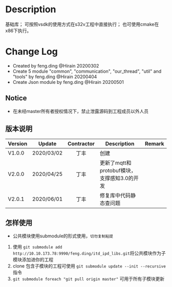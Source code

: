 # Description
基础库；
可按照vsdk的使用方式在s32v工程中直接执行；
也可使用cmake在x86下执行。

# Change Log
- Created by feng.ding @Hirain 20200302
- Create 5 module "common", "communication", "our_thread", "util" and "tools" by feng.ding @Hirain 20200404
- Create Json module by feng.ding @Hirain 20200501

## Notice
* 在未经master所有者授权情况下，禁止泄露源码到工程成员以外人员

## 版本说明
| Version | Update | Contractor | Description | Remark |
| ------ | ------- | :----: | --------| --------- |
| V1.0.0 | 2020/03/02 |  丁丰  | 创建 | |
| V2.0.0 | 2020/04/25 |  丁丰  | 更新了mqtt和protobuf模块，支撑感知3.0的开发 | |
| V2.0.1 | 2020/06/01 |  丁丰  | 修复库中代码静态查问题 | |

## 怎样使用

* 公共模块使用submodule的形式使用，`切勿复制粘提`

1. 使用 `git submodule add http://10.10.173.78:9990/feng.ding/itd_ipd_libs.git`将公共模块作为子模块添加进你的工程
2. clone 包含子模块的工程可使用 `git submodule update --init --recursive` 指令
3. `git submodule foreach "git pull origin master"` 可用于所有子模块更新
